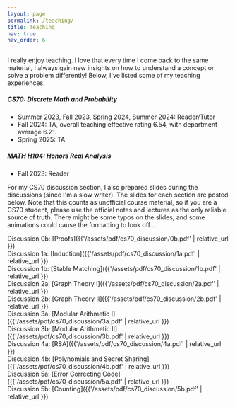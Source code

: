 ```yaml
---
layout: page
permalink: /teaching/
title: Teaching
nav: true
nav_order: 6
---
```


<style>
.post-title {
  text-transform: capitalize;
}

.post {
  line-height: 2.0;  /* or 1.25 if you prefer */
}
</style>

I really enjoy teaching. I love that every time I come back to the same material, I always gain new insights on how to understand a concept or solve a problem differently! Below, I've listed some of my teaching experiences.

##### CS70: Discrete Math and Probability
* Summer 2023, Fall 2023, Spring 2024, Summer 2024: Reader/Tutor
* Fall 2024: TA, overall teaching effective rating 6.54, with department average 6.21. 
* Spring 2025: TA

##### MATH H104: Honors Real Analysis
* Fall 2023: Reader

For my CS70 discussion section, I also prepared slides during the discussions (since I'm a slow writer). The slides for each section are posted below. Note that this counts as unofficial course material, so if you are a CS70 student, please use the official notes and lectures as the only reliable source of truth. There might be some typos on the slides, and some animations could cause the formatting to look off...

Discussion 0b: [Proofs]({{'/assets/pdf/cs70_discussion/0b.pdf' | relative_url }}) <br>
Discussion 1a: [Induction]({{'/assets/pdf/cs70_discussion/1a.pdf' | relative_url }}) <br>
Discussion 1b: [Stable Matching]({{'/assets/pdf/cs70_discussion/1b.pdf' | relative_url }}) <br>
Discussion 2a: [Graph Theory I]({{'/assets/pdf/cs70_discussion/2a.pdf' | relative_url }}) <br>
Discussion 2b: [Graph Theory II]({{'/assets/pdf/cs70_discussion/2b.pdf' | relative_url }}) <br>
Discussion 3a: [Modular Arithmetic I]({{'/assets/pdf/cs70_discussion/3a.pdf' | relative_url }}) <br>
Discussion 3b: [Modular Arithmetic II]({{'/assets/pdf/cs70_discussion/3b.pdf' | relative_url }}) <br>
Discussion 4a: [RSA]({{'/assets/pdf/cs70_discussion/4a.pdf' | relative_url }}) <br>
Discussion 4b: [Polynomials and Secret Sharing]({{'/assets/pdf/cs70_discussion/4b.pdf' | relative_url }}) <br>
Discussion 5a: [Error Correcting Code]({{'/assets/pdf/cs70_discussion/5a.pdf' | relative_url }}) <br>
Discussion 5b: [Counting]({{'/assets/pdf/cs70_discussion/5b.pdf' | relative_url }}) <br>